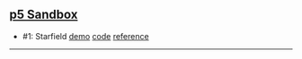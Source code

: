## [p5 Sandbox][p5-sandbox]

- \#1: Starfield [demo][cc1-demo] [code][cc1-code] [reference][cc1-ref]

---

[p5-sandbox]: https://mayognaise.github.io/p5-sandbox
[cc1-demo]: https://mayognaise.github.io/p5-sandbox/coding-train/cc1-starfield
[cc1-code]: https://github.com/mayognaise/p5-sandbox/tree/master/coding-train/cc1-starfield
[cc1-ref]: http://thecodingtrain.com/CodingChallenges/001-starfield.html
